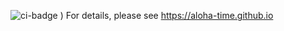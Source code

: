 ![ci-badge](https://github.com/ics-software-engineering/matrp/workflows/ci-matrp/badge.svg)
)
For details, please see https://aloha-time.github.io
